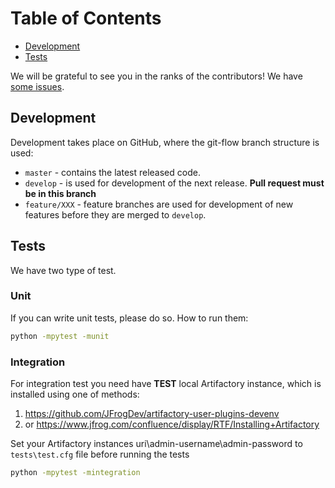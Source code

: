 # Table of Contents
- [Development](#development)
- [Tests](#tests)

We will be grateful to see you in the ranks of the contributors! We have [some issues](https://github.com/devopshq/artifactory/issues).

## Development
Development takes place on GitHub, where the git-flow branch structure is used:

* ``master`` - contains the latest released code.
* ``develop`` - is used for development of the next release. **Pull request must be in this branch**
* ``feature/XXX`` - feature branches are used for development of new features before they are merged to ``develop``.

## Tests
We have two type of test.

### Unit
If you can write unit tests, please do so. How to run them:
```bash
python -mpytest -munit
```

### Integration
For integration test you need have **TEST** local Artifactory instance, which is installed using one of methods:
1. https://github.com/JFrogDev/artifactory-user-plugins-devenv
2. or https://www.jfrog.com/confluence/display/RTF/Installing+Artifactory

Set your Artifactory instances uri\admin-username\admin-password to `tests\test.cfg` file before running the tests

```bash
python -mpytest -mintegration
```

